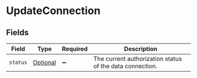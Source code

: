 # UpdateConnection


## Fields

| Field                                                                             | Type                                                                              | Required                                                                          | Description                                                                       |
| --------------------------------------------------------------------------------- | --------------------------------------------------------------------------------- | --------------------------------------------------------------------------------- | --------------------------------------------------------------------------------- |
| `status`                                                                          | [Optional<DataConnectionStatus>](../../models/components/DataConnectionStatus.md) | :heavy_minus_sign:                                                                | The current authorization status of the data connection.                          |